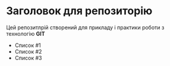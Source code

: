 # Заголовок для репозиторію

Цей репозитлрій створений для прикладу і практики роботи з технологію **GIT**

- Список #1
- Список #2
- Список #3
